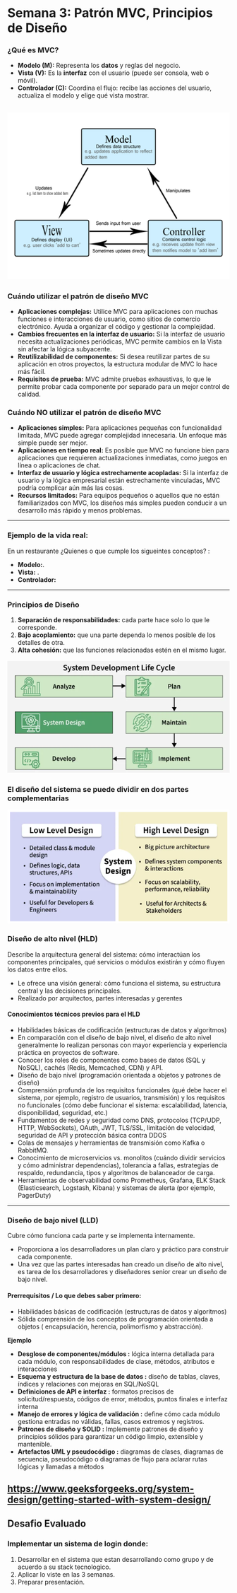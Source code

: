 # Semana 3: Patrón MVC, Principios de Diseño

### ¿Qué es MVC?
- **Modelo (M):** Representa los **datos** y reglas del negocio.  
- **Vista (V):** Es la **interfaz** con el usuario (puede ser consola, web o móvil).  
- **Controlador (C):** Coordina el flujo: recibe las acciones del usuario, actualiza el modelo y elige qué vista mostrar.

![MVC](mvc.png)
---

### Cuándo utilizar el patrón de diseño MVC

- **Aplicaciones complejas:** Utilice MVC para aplicaciones con muchas funciones e interacciones de usuario, como sitios de comercio electrónico. Ayuda a organizar el código y gestionar la complejidad.
- **Cambios frecuentes en la interfaz de usuario:** Si la interfaz de usuario necesita actualizaciones periódicas, MVC permite cambios en la Vista sin afectar la lógica subyacente.
- **Reutilizabilidad de componentes:** Si desea reutilizar partes de su aplicación en otros proyectos, la estructura modular de MVC lo hace más fácil.
- **Requisitos de prueba:** MVC admite pruebas exhaustivas, lo que le permite probar cada componente por separado para un mejor control de calidad.

### Cuándo NO utilizar el patrón de diseño MVC

- **Aplicaciones simples:** Para aplicaciones pequeñas con funcionalidad limitada, MVC puede agregar complejidad innecesaria. Un enfoque más simple puede ser mejor.
- **Aplicaciones en tiempo real:** Es posible que MVC no funcione bien para aplicaciones que requieren actualizaciones inmediatas, como juegos en línea o aplicaciones de chat.
- **Interfaz de usuario y lógica estrechamente acopladas:** Si la interfaz de usuario y la lógica empresarial están estrechamente vinculadas, MVC podría complicar aún más las cosas.
- **Recursos limitados:** Para equipos pequeños o aquellos que no están familiarizados con MVC, los diseños más simples pueden conducir a un desarrollo más rápido y menos problemas.

---

### **Ejemplo de la vida real:**  
En un restaurante ¿Quienes o que cumple los sigueintes conceptos? :  
- **Modelo:**.  
- **Vista:** .  
- **Controlador:**

---

### Principios de Diseño
1. **Separación de responsabilidades:** cada parte hace solo lo que le corresponde.  
2. **Bajo acoplamiento:** que una parte dependa lo menos posible de los detalles de otra.  
3. **Alta cohesión:** que las funciones relacionadas estén en el mismo lugar.  

![Ciclo Vida](ciclo_vida.png)

### El diseño del sistema se puede dividir en dos partes complementarias

![LLD - HLD ](niveles.png)

### Diseño de alto nivel (HLD)
Describe la arquitectura general del sistema: cómo interactúan los componentes principales, qué servicios o módulos existirán y cómo fluyen los datos entre ellos.

- Le ofrece una visión general: cómo funciona el sistema, su estructura central y las decisiones principales.
- Realizado por arquitectos, partes interesadas y gerentes

#### Conocimientos técnicos previos para el HLD
- Habilidades básicas de codificación (estructuras de datos y algoritmos)
- En comparación con el diseño de bajo nivel, el diseño de alto nivel generalmente lo realizan personas con mayor experiencia y experiencia práctica en proyectos de software.
- Conocer los roles de componentes como bases de datos (SQL y NoSQL), cachés (Redis, Memcached, CDN) y API.
- Diseño de bajo nivel (programación orientada a objetos y patrones de diseño)
- Comprensión profunda de los requisitos funcionales (qué debe hacer el sistema, por ejemplo, registro de usuarios, transmisión) y los requisitos no funcionales (cómo debe funcionar el sistema: escalabilidad, latencia, disponibilidad, seguridad, etc.)
- Fundamentos de redes y seguridad como DNS, protocolos (TCP/UDP, HTTP, WebSockets), OAuth, JWT, TLS/SSL, limitación de velocidad, seguridad de API y protección básica contra DDOS
- Colas de mensajes y herramientas de transmisión como Kafka o RabbitMQ.
- Conocimiento de microservicios vs. monolitos (cuándo dividir servicios y cómo administrar dependencias), tolerancia a fallas, estrategias de respaldo, redundancia, tipos y algoritmos de balanceador de carga.
- Herramientas de observabilidad como Prometheus, Grafana, ELK Stack (Elasticsearch, Logstash, Kibana) y sistemas de alerta (por ejemplo, PagerDuty)

---

### Diseño de bajo nivel (LLD)
Cubre cómo funciona cada parte y se implementa internamente.

- Proporciona a los desarrolladores un plan claro y práctico para construir cada componente.
- Una vez que las partes interesadas han creado un diseño de alto nivel, es tarea de los desarrolladores y diseñadores senior crear un diseño de bajo nivel.
#### Prerrequisitos / Lo que debes saber primero:
- Habilidades básicas de codificación (estructuras de datos y algoritmos)
- Sólida comprensión de los conceptos de programación orientada a objetos ( encapsulación, herencia, polimorfismo y abstracción).

**Ejemplo**
- **Desglose de componentes/módulos :** lógica interna detallada para cada módulo, con responsabilidades de clase, métodos, atributos e interacciones
- **Esquema y estructura de la base de datos :** diseño de tablas, claves, índices y relaciones con mejoras en SQL/NoSQL
- **Definiciones de API e interfaz :** formatos precisos de solicitud/respuesta, códigos de error, métodos, puntos finales e interfaz interna
- **Manejo de errores y lógica de validación :** define cómo cada módulo gestiona entradas no válidas, fallas, casos extremos y registros.
- **Patrones de diseño y SOLID :** Implemente patrones de diseño y principios sólidos para garantizar un código limpio, extensible y mantenible.
- **Artefactos UML y pseudocódigo :** diagramas de clases, diagramas de secuencia, pseudocódigo o diagramas de flujo para aclarar rutas lógicas y llamadas a métodos


https://www.geeksforgeeks.org/system-design/getting-started-with-system-design/
---

## Desafio Evaluado

### Implementar un sistema de login donde:

1. Desarrollar en el sistema que estan desarrollando como grupo y de acuerdo a su stack tecnologico.
2. Aplicar lo viste en las 3 semanas.
3. Preparar presentación.



